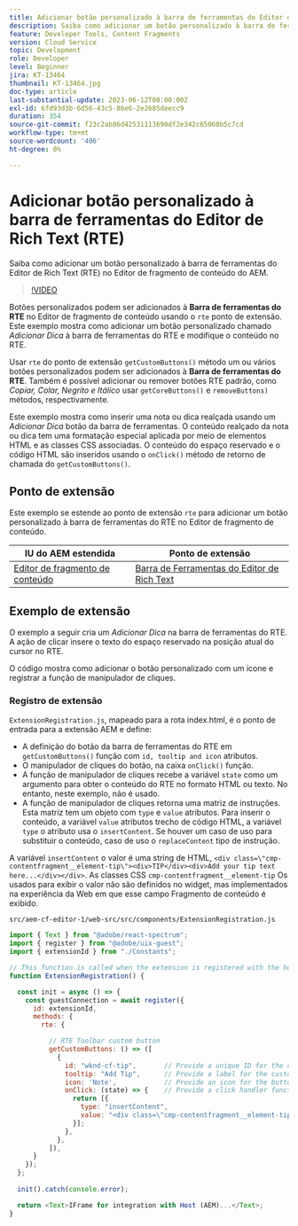 ```yaml
---
title: Adicionar botão personalizado à barra de ferramentas do Editor de Rich Text (RTE)
description: Saiba como adicionar um botão personalizado à barra de ferramentas do Editor de Rich Text (RTE) no Editor de fragmento de conteúdo do AEM
feature: Developer Tools, Content Fragments
version: Cloud Service
topic: Development
role: Developer
level: Beginner
jira: KT-13464
thumbnail: KT-13464.jpg
doc-type: article
last-substantial-update: 2023-06-12T00:00:00Z
exl-id: 6fd93d3b-6d56-43c5-86e6-2e2685deecc9
duration: 354
source-git-commit: f23c2ab86d42531113690df2e342c65060b5c7cd
workflow-type: tm+mt
source-wordcount: '406'
ht-degree: 0%

---
```


# Adicionar botão personalizado à barra de ferramentas do Editor de Rich Text (RTE)

Saiba como adicionar um botão personalizado à barra de ferramentas do Editor de Rich Text (RTE) no Editor de fragmento de conteúdo do AEM.

>[!VIDEO](https://video.tv.adobe.com/v/3420768?quality=12&learn=on)

Botões personalizados podem ser adicionados à **Barra de ferramentas do RTE** no Editor de fragmento de conteúdo usando o `rte` ponto de extensão. Este exemplo mostra como adicionar um botão personalizado chamado _Adicionar Dica_ à barra de ferramentas do RTE e modifique o conteúdo no RTE.

Usar `rte` do ponto de extensão `getCustomButtons()` método um ou vários botões personalizados podem ser adicionados à **Barra de ferramentas do RTE**. Também é possível adicionar ou remover botões RTE padrão, como _Copiar, Colar, Negrito e Itálico_ usar `getCoreButtons()` e `removeButtons)` métodos, respectivamente.

Este exemplo mostra como inserir uma nota ou dica realçada usando um _Adicionar Dica_ botão da barra de ferramentas. O conteúdo realçado da nota ou dica tem uma formatação especial aplicada por meio de elementos HTML e as classes CSS associadas. O conteúdo do espaço reservado e o código HTML são inseridos usando o `onClick()` método de retorno de chamada do `getCustomButtons()`.

## Ponto de extensão

Este exemplo se estende ao ponto de extensão `rte` para adicionar um botão personalizado à barra de ferramentas do RTE no Editor de fragmento de conteúdo.

| IU do AEM estendida | Ponto de extensão |
| ------------------------ | --------------------- | 
| [Editor de fragmento de conteúdo](https://developer.adobe.com/uix/docs/services/aem-cf-editor/) | [Barra de Ferramentas do Editor de Rich Text](https://developer.adobe.com/uix/docs/services/aem-cf-editor/api/rte-toolbar/) |

## Exemplo de extensão

O exemplo a seguir cria um _Adicionar Dica_ na barra de ferramentas do RTE. A ação de clicar insere o texto do espaço reservado na posição atual do cursor no RTE.

O código mostra como adicionar o botão personalizado com um ícone e registrar a função de manipulador de cliques.

### Registro de extensão

`ExtensionRegistration.js`, mapeado para a rota index.html, é o ponto de entrada para a extensão AEM e define:

+ A definição do botão da barra de ferramentas do RTE em `getCustomButtons()` função com `id, tooltip and icon` atributos.
+ O manipulador de cliques do botão, na caixa `onClick()` função.
+ A função de manipulador de cliques recebe a variável `state` como um argumento para obter o conteúdo do RTE no formato HTML ou texto. No entanto, neste exemplo, não é usado.
+ A função de manipulador de cliques retorna uma matriz de instruções. Esta matriz tem um objeto com `type` e `value` atributos. Para inserir o conteúdo, a variável `value` atributos trecho de código HTML, a variável `type` o atributo usa o `insertContent`. Se houver um caso de uso para substituir o conteúdo, caso de uso o `replaceContent` tipo de instrução.

A variável `insertContent` o valor é uma string de HTML, `<div class=\"cmp-contentfragment__element-tip\"><div>TIP</div><div>Add your tip text here...</div></div>`. As classes CSS `cmp-contentfragment__element-tip` Os usados para exibir o valor não são definidos no widget, mas implementados na experiência da Web em que esse campo Fragmento de conteúdo é exibido.


`src/aem-cf-editor-1/web-src/src/components/ExtensionRegistration.js`

```javascript
import { Text } from "@adobe/react-spectrum";
import { register } from "@adobe/uix-guest";
import { extensionId } from "./Constants";

// This function is called when the extension is registered with the host and runs in an iframe in the Content Fragment Editor browser window.
function ExtensionRegistration() {

  const init = async () => {
    const guestConnection = await register({
      id: extensionId,
      methods: {
        rte: {

          // RTE Toolbar custom button
          getCustomButtons: () => ([
            {
              id: "wknd-cf-tip",       // Provide a unique ID for the custom button
              tooltip: "Add Tip",      // Provide a label for the custom button
              icon: 'Note',            // Provide an icon for the button (see https://spectrum.adobe.com/page/icons/ for a list of available icons)
              onClick: (state) => {    // Provide a click handler function that returns the instructions array with type and value. This example inserts the HTML snippet for TIP content.
                return [{
                  type: "insertContent",
                  value: "<div class=\"cmp-contentfragment__element-tip\"><div>TIP</div><div>Add your tip text here...</div></div>"
                }];
              },
            },
          ]),
      }
    });
  };
  
  init().catch(console.error);

  return <Text>IFrame for integration with Host (AEM)...</Text>;
}
```
